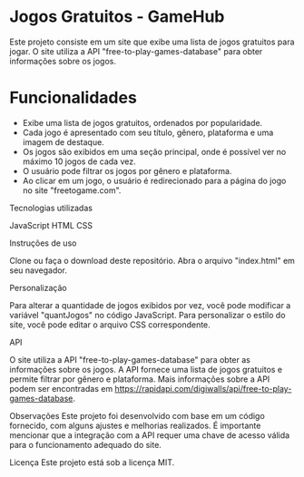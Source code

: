 # Jogos Gratuitos - GameHub

Este projeto consiste em um site que exibe uma lista de jogos gratuitos para jogar. 
O site utiliza a API "free-to-play-games-database" para obter informações sobre os jogos.

# Funcionalidades

- Exibe uma lista de jogos gratuitos, ordenados por popularidade.
- Cada jogo é apresentado com seu título, gênero, plataforma e uma imagem de destaque.
- Os jogos são exibidos em uma seção principal, onde é possível ver no máximo 10 jogos de cada vez.
- O usuário pode filtrar os jogos por gênero e plataforma.
- Ao clicar em um jogo, o usuário é redirecionado para a página do jogo no site "freetogame.com".

Tecnologias utilizadas

JavaScript
HTML
CSS

Instruções de uso

Clone ou faça o download deste repositório.
Abra o arquivo "index.html" em seu navegador.

Personalização

Para alterar a quantidade de jogos exibidos por vez, você pode modificar a variável "quantJogos" no código JavaScript.
Para personalizar o estilo do site, você pode editar o arquivo CSS correspondente.

API

O site utiliza a API "free-to-play-games-database" para obter as informações sobre os jogos. A API fornece uma lista de jogos gratuitos e permite filtrar por gênero e plataforma. Mais informações sobre a API podem ser encontradas em https://rapidapi.com/digiwalls/api/free-to-play-games-database.

Observações
Este projeto foi desenvolvido com base em um código fornecido, com alguns ajustes e melhorias realizados. É importante mencionar que a integração com a API requer uma chave de acesso válida para o funcionamento adequado do site.

Licença
Este projeto está sob a licença MIT.
